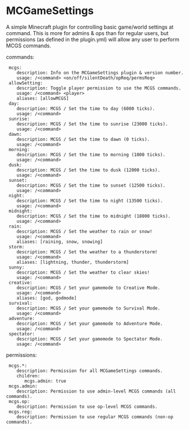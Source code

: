 # MCGameSettings

A simple Minecraft plugin for controlling basic game/world settings at command. This is more for admins & ops than for regular users, but permissions (as defined in the plugin.yml) will allow any user to perform MCGS commands.

commands:

     mcgs:
        description: Info on the MCGameSettings plugin & version number.
        usage: /<command> <on/off/silentDeath/opReq/permsReq>
     allowSetting:
        description: Toggle player permission to use the MCGS commands.
        usage: /<command> <player>
        aliases: [allowMCGS]
     day:
        description: MCGS / Set the time to day (6000 ticks).
        usage: /<command>       
     sunrise:
        description: MCGS / Set the time to sunrise (23000 ticks).
        usage: /<command>
     dawn:
        description: MCGS / Set the time to dawn (0 ticks).
        usage: /<command>
     morning:
        description: MCGS / Set the time to morning (1000 ticks).
        usage: /<command>
     dusk:
        description: MCGS / Set the time to dusk (12000 ticks).
        usage: /<command>
     sunset:
        description: MCGS / Set the time to sunset (12500 ticks).
        usage: /<command>
     night:
        description: MCGS / Set the time to night (13500 ticks).
        usage: /<command>    
     midnight:
        description: MCGS / Set the time to midnight (18000 ticks).
        usage: /<command>
     rain:
        description: MCGS / Set the weather to rain or snow!
        usage: /<command>
        aliases: [raining, snow, snowing]
     storm:
        description: MCGS / Set the weather to a thunderstorm!
        usage: /<command>
        aliases: [lightning, thunder, thunderstorm]
     sunny:
        description: MCGS / Set the weather to clear skies!
        usage: /<command>
     creative:
        description: MCGS / Set your gamemode to Creative Mode.
        usage: /<command>
        aliases: [god, godmode]
     survival:
        description: MCGS / Set your gamemode to Survival Mode.
        usage: /<command>
     adventure:
        description: MCGS / Set your gamemode to Adventure Mode.
        usage: /<command>
     spectator:
        description: MCGS / Set your gamemode to Spectator Mode.
        usage: /<command>

permissions:

     mcgs.*:
        description: Permission for all MCGameSettings commands.
        children:
           mcgs.admin: true
     mcgs.admin:
        description: Permission to use admin-level MCGS commands (all commands).
     mcgs.op:
        description: Permission to use op-level MCGS commands.
     mcgs.reg:
        description: Permission to use regular MCGS commands (non-op commands).
